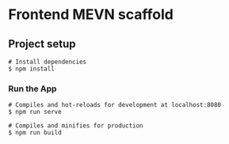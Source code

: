# Frontend MEVN scaffold

## Project setup

```
# Install dependencies
$ npm install
```

### Run the App

```
# Compiles and hot-reloads for development at localhost:8080
$ npm run serve

# Compiles and minifies for production
$ npm run build
```

